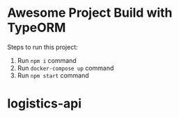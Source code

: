 # Awesome Project Build with TypeORM

Steps to run this project:

1. Run `npm i` command
2. Run `docker-compose up` command
3. Run `npm start` command
# logistics-api
